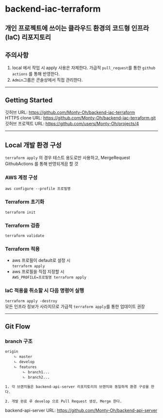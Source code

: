 # backend-iac-terraform
개인 프로젝트에 쓰이는 클라우드 환경의 코드형 인프라(IaC) 리포지토리
---
## 주의사항
1. local 에서 작업 시 apply 사용은 자제한다. 가급적 `pull_request`를 통한 `github actions` 를 통해 반영한다.
2. `Admin`그룹은 콘솔상에서 직접 관리한다.

---
## Getting Started
깃허브 URL: https://github.com/Monty-Oh/backend-iac-terraform  
HTTPS clone URL: https://github.com/Monty-Oh/backend-iac-terraform.git  
깃허브 프로젝트 URL: https://github.com/users/Monty-Oh/projects/4  

---
## Local 개발 환경 구성
`terraform apply` 의 경우  테스트 용도로만 사용하고, MergeRequest GithubActions 를 통해 반영되게끔 할 것

### AWS 계정 구성  
`aws configure --profile 프로필명`

### Terraform 초기화
`terraform init`
    
### Terraform 검증
`terraform validate`

### Terraform 적용
   - aws 프로필이 default로 설정 시  
       `terraform apply`
   - aws 프로필을 직접 지정할 시  
       `AWS_PROFILE=프로필명 terraform apply`

### IaC 적용을 취소할 시 다음 명령어 실행
`terraform apply -destroy`  
모든 인프라 정보가 사라지므로 가급적 `terraform apply`를 통한 업데이트 권장


---
## Git Flow
### branch 구조
```
origin
    ㄴ master
    ㄴ develop
    ㄴ features
        ㄴ branch1...
        ㄴ branch2...
```
```
1. 각 브랜치들은 backend-api-server 리포지토리의 브랜치와 동일하게 환경 구성을 한다.

2. 개발 완료 루 develop 으로 Pull Request 생성, Merge 한다.
```
backend-api-server URL: https://github.com/Monty-Oh/backend-api-server
